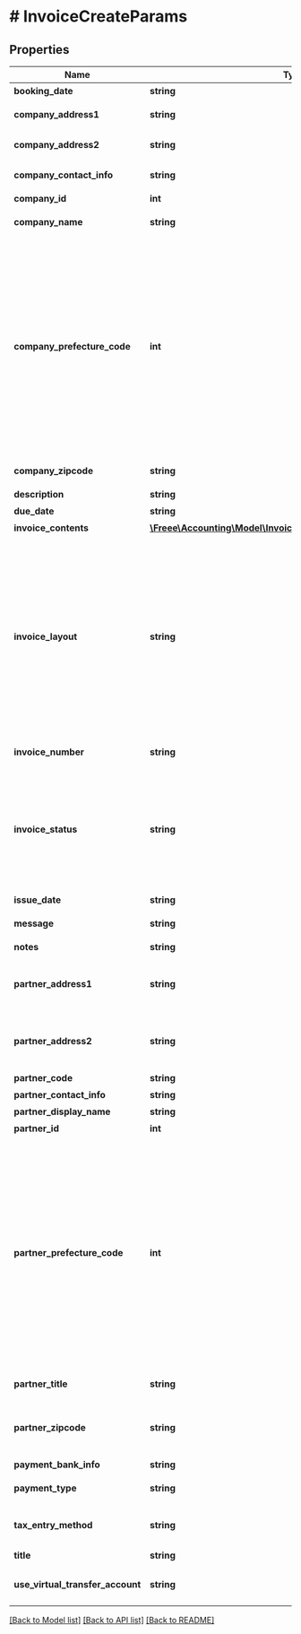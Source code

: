 # # InvoiceCreateParams

## Properties

Name | Type | Description | Notes
------------ | ------------- | ------------- | -------------
**booking_date** | **string** | 売上計上日 | [optional]
**company_address1** | **string** | 市区町村・番地 (デフォルトは事業所設定情報が補完されます) | [optional]
**company_address2** | **string** | 建物名・部屋番号など (デフォルトは事業所設定情報が補完されます) | [optional]
**company_contact_info** | **string** | 事業所担当者名 (デフォルトは請求書テンプレート情報が補完されます) | [optional]
**company_id** | **int** | 事業所ID |
**company_name** | **string** | 事業所名 (デフォルトは事業所設定情報が補完されます) | [optional]
**company_prefecture_code** | **int** | 都道府県コード（0:北海道、1:青森、2:岩手、3:宮城、4:秋田、5:山形、6:福島、7:茨城、8:栃木、9:群馬、10:埼玉、11:千葉、12:東京、13:神奈川、14:新潟、15:富山、16:石川、17:福井、18:山梨、19:長野、20:岐阜、21:静岡、22:愛知、23:三重、24:滋賀、25:京都、26:大阪、27:兵庫、28:奈良、29:和歌山、30:鳥取、31:島根、32:岡山、33:広島、34:山口、35:徳島、36:香川、37:愛媛、38:高知、39:福岡、40:佐賀、41:長崎、42:熊本、43:大分、44:宮崎、45:鹿児島、46:沖縄) (デフォルトは事業所設定情報が補完されます) | [optional]
**company_zipcode** | **string** | 郵便番号 (デフォルトは事業所設定情報が補完されます) | [optional]
**description** | **string** | 概要 | [optional]
**due_date** | **string** | 期日 (yyyy-mm-dd) | [optional]
**invoice_contents** | [**\Freee\Accounting\Model\InvoiceCreateParamsInvoiceContents[]**](InvoiceCreateParamsInvoiceContents.md) | 請求内容 | [optional]
**invoice_layout** | **string** | 請求書レイアウト * &#x60;default_classic&#x60; - レイアウト１/クラシック (デフォルト)  * &#x60;standard_classic&#x60; - レイアウト２/クラシック  * &#x60;envelope_classic&#x60; - 封筒１/クラシック  * &#x60;carried_forward_standard_classic&#x60; - レイアウト３（繰越金額欄あり）/クラシック  * &#x60;carried_forward_envelope_classic&#x60; - 封筒２（繰越金額欄あり）/クラシック  * &#x60;default_modern&#x60; - レイアウト１/モダン  * &#x60;standard_modern&#x60; - レイアウト２/モダン  * &#x60;envelope_modern&#x60; - 封筒/モダン | [optional]
**invoice_number** | **string** | 請求書番号 (デフォルト: 自動採番されます) | [optional]
**invoice_status** | **string** | 請求書ステータス&lt;br&gt; &lt;ul&gt;   &lt;li&gt;draft: 下書き (デフォルト)&lt;/li&gt;   &lt;li&gt;(廃止予定) issue: 発行 (送付待ち (unsubmitted) と同じです。)&lt;/li&gt;   &lt;li&gt;unsubmitted: 送付待ち&lt;/li&gt;   &lt;li&gt;submitted: 送付済み&lt;/li&gt; &lt;/ul&gt; issue, unsubmitted, submitted は請求書承認ワークフローを利用している場合は指定できません。 | [optional]
**issue_date** | **string** | 請求日 (yyyy-mm-dd) | [optional]
**message** | **string** | メッセージ (デフォルト: 下記の通りご請求申し上げます。) | [optional]
**notes** | **string** | 備考 | [optional]
**partner_address1** | **string** | 取引先市区町村・番地 (デフォルトはpartner_idもしくはpartner_codeで指定された取引先設定情報が補完されます) | [optional]
**partner_address2** | **string** | 取引先建物名・部屋番号など (デフォルトはpartner_idもしくはpartner_codeで指定された取引先設定情報が補完されます) | [optional]
**partner_code** | **string** | 取引先コード | [optional]
**partner_contact_info** | **string** | 取引先担当者名 | [optional]
**partner_display_name** | **string** | 請求書に表示する取引先名 |
**partner_id** | **int** | 取引先ID | [optional]
**partner_prefecture_code** | **int** | 取引先都道府県コード（0:北海道、1:青森、2:岩手、3:宮城、4:秋田、5:山形、6:福島、7:茨城、8:栃木、9:群馬、10:埼玉、11:千葉、12:東京、13:神奈川、14:新潟、15:富山、16:石川、17:福井、18:山梨、19:長野、20:岐阜、21:静岡、22:愛知、23:三重、24:滋賀、25:京都、26:大阪、27:兵庫、28:奈良、29:和歌山、30:鳥取、31:島根、32:岡山、33:広島、34:山口、35:徳島、36:香川、37:愛媛、38:高知、39:福岡、40:佐賀、41:長崎、42:熊本、43:大分、44:宮崎、45:鹿児島、46:沖縄) (デフォルトはpartner_idもしくはpartner_codeで指定された取引先設定情報が補完されます) | [optional]
**partner_title** | **string** | 敬称（御中、様、(空白)の3つから選択） |
**partner_zipcode** | **string** | 取引先郵便番号 (デフォルトはpartner_idもしくはpartner_codeで指定された取引先設定情報が補完されます) | [optional]
**payment_bank_info** | **string** | 支払口座 | [optional]
**payment_type** | **string** | 支払方法 (振込: transfer, 引き落とし: direct_debit) | [optional]
**tax_entry_method** | **string** | 請求書の消費税計算方法(inclusive: 内税表示, exclusive: 外税表示 (デフォルト)) | [optional]
**title** | **string** | タイトル (デフォルト: 請求書) | [optional]
**use_virtual_transfer_account** | **string** | 振込専用口座の利用(利用しない: not_use(デフォルト), 利用する: use) | [optional]

[[Back to Model list]](../../README.md#models) [[Back to API list]](../../README.md#endpoints) [[Back to README]](../../README.md)
